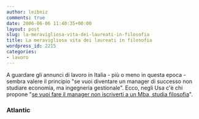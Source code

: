 ```yaml
---
author: leibniz
comments: true
date: 2006-06-06 11:40:35+00:00
layout: post
slug: la-meravigliosa-vita-dei-laureati-in-filosofia
title: La meravigliosa vita dei laureati in filosofia
wordpress_id: 2215
categories:
- lavoro
---
```


A guardare gli annunci di lavoro in Italia - più o meno in questa epoca - sembra valere il principio "se vuoi diventare un manager di successo non studiare economia, ma ingegneria gestionale". Ecco, negli Usa c'è chi propone "[se vuoi fare il manager non iscriverti a un Mba, studia filosofia](http://www.theatlantic.com/doc/prem/200606/stewart-business)".




### Atlantic
